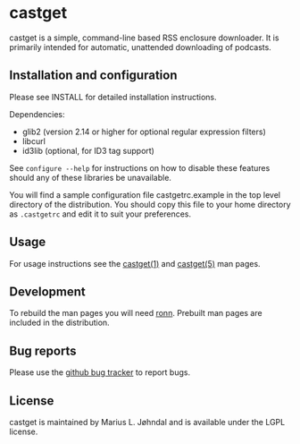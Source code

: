 # castget

castget is a simple, command-line based RSS enclosure downloader. It is
primarily intended for automatic, unattended downloading of podcasts.

## Installation and configuration

Please see INSTALL for detailed installation instructions.

Dependencies:

  * glib2 (version 2.14 or higher for optional regular expression filters)
  * libcurl
  * id3lib (optional, for ID3 tag support)

See `configure --help` for instructions on how to disable these features should
any of these libraries be unavailable.

You will find a sample configuration file castgetrc.example in the top level
directory of the distribution. You should copy this file to your home directory
as `.castgetrc` and edit it to suit your preferences.

## Usage

For usage instructions see the
[castget(1)](http://mlj.github.io/castget/castget.1.html) and
[castget(5)](http://mlj.github.io/castget/castgetrc.5.html) man pages.

## Development

To rebuild the man pages you will need [ronn](http://rtomayko.github.io/ronn/).
Prebuilt man pages are included in the distribution.

## Bug reports

Please use the [github bug tracker](https://github.com/mlj/castget/issues) to
report bugs.

## License

castget is maintained by Marius L. Jøhndal and is available under the LGPL license.

